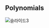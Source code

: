 Polynomials
-------------------------------------------
![슬라이드3](https://user-images.githubusercontent.com/43063980/69410530-9b293280-0d4e-11ea-824e-2407103718d8.JPG)
